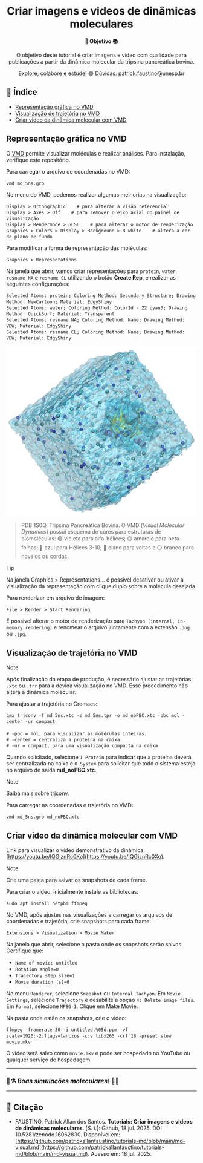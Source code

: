 <h1 align="center">Criar imagens e videos de dinâmicas moleculares</h1>

<div align="center">
  <strong>🚀 Objetivo 📚</strong>
</div>

<div align="center">
  <p>O objetivo deste tutorial é criar imagens e video com qualidade para publicações a partir da dinâmica molecular da tripsina pancreática bovina.</p>
  <p>Explore, colabore e estude! 😄 Dúvidas: <a href="mailto:patrick.faustino@unesp.br">patrick.faustino@unesp.br</a></p>
</div>

## 📖 Índice

- [Representação gráfica no VMD](#representação-gráfica-no-VMD)
- [Visualização de trajetória no VMD](#visualização-de-trajetória-no-VMD)
- [Criar video da dinâmica molecular com VMD](#criar-video-da-dinâmica-molecular-com-VMD)

## Representação gráfica no VMD
O [VMD](https://www.ks.uiuc.edu/Development/Download/download.cgi?PackageName=VMD) permite visualizar moléculas e realizar análises. Para instalação, verifique este repositório.

Para carregar o arquivo de coordenadas no VMD:
```
vmd md_5ns.gro
```

No menu do VMD, podemos realizar algumas melhorias na visualização:
```
Display > Orthographic    # para alterar a visão referencial
Display > Axes > Off    # para remover o eixo axial do painel de visualização
Display > Rendermode > GLSL    # para alterar o motor de renderização
Graphics > Colors > Display > Background > 8 white    # altera a cor do plano de fundo
```

Para modificar a forma de representação das moléculas:
```
Graphics > Representations
```

Na janela que abrir, vamos criar representações para `protein`, `water`, `resname NA` e `resname CL` utilizando o botão **Create Rep**, e realizar as seguintes configurações:
```
Selected Atoms: protein; Coloring Method: Secundary Structure; Drawing Method: NewCartoon; Material: EdgyShiny
Selected Atoms: water; Coloring Method: ColorId - 22 cyan3; Drawing Method: QuickSurf; Material: Transparent
Selected Atoms: resname NA; Coloring Method: Name; Drawing Method: VDW; Material: EdgyShiny
Selected Atoms: resname CL; Coloring Method: Name; Drawing Method: VDW; Material: EdgyShiny
```

<div align="center">
<img src="img/tripsina-in-box.png" alt="tripsina pancreática bovina">
</div>

>PDB 1S0Q, Tripsina Pancreática Bovina. O VMD (*Visual Molecular Dynamics*) possui esquema de cores para estruturas de biomoléculas: 🟣 violeta para alfa-hélices; 🟡 amarelo para beta-folhas; 🔵 azul para Hélices 3-10; 🔵 ciano para voltas e ⚪ branco para novelos ou cordas.

>[!TIP]
>Na janela Graphics > Representations... é possivel desativar ou ativar a visualização da representação com clique duplo sobre a molécula desejada.
>

Para renderizar em arquivo de imagem:
```
File > Render > Start Rendering
```
É possivel alterar o motor de renderização para `Tachyon (internal, in-memory rendering)` e renomear o arquivo juntamente com a extensão `.png` ou `.jpg`.


## Visualização de trajetória no VMD
>[!NOTE]
>Após finalização da etapa de produção, é necessário ajustar as trajetórias `.xtc` ou `.trr` para a devida visualização no VMD. Esse procedimento não altera a dinâmica molecular.
>

Para ajustar a trajetória no Gromacs:
```
gmx trjconv -f md_5ns.xtc -s md_5ns.tpr -o md_noPBC.xtc -pbc mol -center -ur compact

# -pbc = mol, para visualizar as moléculas inteiras.
# -center = centraliza a proteina na caixa.
# -ur = compact, para uma visualização compacta na caixa.
```

Quando solicitado, selecione `1 Protein` para indicar que a proteina deverá ser centralizada na caixa e `0 System` para solicitar que todo o sistema esteja no arquivo de saida **md_noPBC.xtc**.

>[!NOTE]
>Saiba mais sobre [trjconv](https://manual.gromacs.org/current/onlinehelp/gmx-trjconv.html).
>

Para carregar as coordenadas e trajetória no VMD:
```
vmd md_5ns.gro md_noPBC.xtc
```

## Criar video da dinâmica molecular com VMD
Link para visualizar o video demonstrativo da dinâmica: [https://youtu.be/IQGiznRc0Xo](https://youtu.be/IQGiznRc0Xo).

>[!NOTE]
>Crie uma pasta para salvar os snapshots de cada frame.
>

Para criar o video, inicialmente instale as bibliotecas:
```
sudo apt install netpbm ffmpeg
```

No VMD, após ajustes nas visualizações e carregar os arquivos de coordenadas e trajetória, crie snapshots para cada frame:

```
Extensions > Visualization > Movie Maker
```

Na janela que abrir, selecione a pasta onde os snapshots serão salvos. Certifique que:
- `Name of movie: untitled`
- `Rotation angle=0`
- `Trajectory step size=1`
- `Movie duration (s)=0`

No menu `Renderer`, selecione `Snapshot` ou `Internal Tachyon`. Em `Movie Settings`, selecione `Trajectory` e desabilite a opção `4: Delete image files`. Em `Format`, selecione `MPEG-1`. Clique em Make Movie.

Na pasta onde estão os snapshots, crie o video:
```
ffmpeg -framerate 30 -i untitled.%05d.ppm -vf scale=1920:-2:flags=lanczos -c:v libx265 -crf 18 -preset slow movie.mkv
```

O video será salvo como `movie.mkv` e pode ser hospedado no YouTube ou qualquer serviço de hospedagem.

---

### 🧪⚗️ *Boas simulações moleculares!* 🦠🧬

---

## 📜 Citação

- FAUSTINO, Patrick Allan dos Santos. **Tutorials: Criar imagens e videos de dinâmicas moleculares**. [*S. l.*]: Github, 18 jul. 2025. DOI 10.5281/zenodo.16062830. Disponível em: [https://github.com/patrickallanfaustino/tutorials-md/blob/main/md-visual.md](https://github.com/patrickallanfaustino/tutorials-md/blob/main/md-visual.md). Acesso em: 18 jul. 2025.
